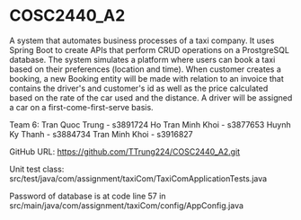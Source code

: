 # COSC2440_A2
A system that automates business processes of a taxi company. It uses Spring Boot to create APIs that perform CRUD operations on a ProstgreSQL database.
The system simulates a platform where users can book a taxi based on their preferences (location and time). When customer creates a booking, a new Booking entity will be made with relation to an invoice that contains the driver's and customer's id as well as the price calculated based on the rate of the car used and the distance. A driver will be assigned a car on a first-come-first-serve basis.

Team 6:
    Tran Quoc Trung - s3891724
    Ho Tran Minh Khoi - s3877653
    Huynh Ky Thanh - s3884734
    Tran Minh Khoi - s3916827

GitHub URL: https://github.com/TTrung224/COSC2440_A2.git

Unit test class: src/test/java/com/assignment/taxiCom/TaxiComApplicationTests.java

Password of database is at code line 57 in src/main/java/com/assignment/taxiCom/config/AppConfig.java
